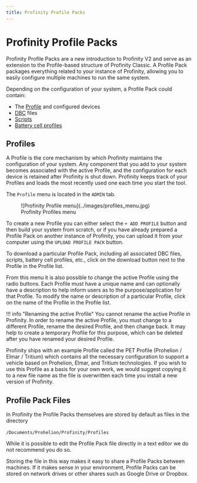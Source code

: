 ```yaml
---
title: Profinity Profile Packs
---
```


# Profinity Profile Packs

Profinity Profile Packs are a new introduction to Profinity V2 and serve as an extension to the Profile-based structure of Profinity Classic. A Profile Pack packages everything related to your instance of Profinity, allowing you to easily configure multiple machines to run the same system.

Depending on the configuration of your system, a Profile Pack could contain:

- The [Profile](#profiles) and configured devices
- [DBC](../CAN_Utilities/CAN_Bus_DBC.md) files
- [Scripts]()
- [Battery cell profiles]()

## Profiles

A Profile is the core mechanism by which Profinity maintains the configuration of your system. Any component that you add to your system becomes associated with the active Profile, and the configuration for each device is retained after Profinity is shut down. Profinity keeps track of your Profiles and loads the most recently used one each time you start the tool.<!-- Profiles typically consist of one or more CAN-Ethernet Bridges, which are used to connect to the CAN network as well as any devices that you might be managing. -->

The `Profile` menu is located in the `ADMIN` tab.

<figure markdown>
![Profinity Profile menu](../images/profiles_menu.jpg)
<figcaption>Profinity Profiles menu</figcaption>
</figure>

To create a new Profile you can either select the `+ ADD PROFILE` button and then build your system from scratch, or if you have already prepared a Profile Pack on another instance of Profinity, you can upload it from your computer using the `UPLOAD PROFILE PACK` button. 

To download a particular Profile Pack, including all associated DBC files, scripts, battery cell profiles, etc., click on the download button next to the Profile in the Profile list.

From this menu it is also possible to change the active Profile using the radio buttons. Each Profile must have a unique name and can optionally have a description to help inform users as to the purpose/application for that Profile. To modify the name or description of a particular Profile, click on the name of the Profile in the Profile list.

!!! info "Renaming the active Profile"
    You cannot rename the active Profile in Profinity. In order to rename the active Profile, you must change to a different Profile, rename the desired Profile, and then change back. It may help to create a temporary Profile for this purpose, which can be deleted after you have renamed your desired Profile.

Profinity ships with an example Profile called the PET Profile (Prohelion / Elmar / Tritium) which contains all the necessary configuration to support a vehicle based on Prohelion, Elmar, and Tritium technologies.  If you wish to use this Profile as a basis for your own work, we would suggest copying it to a new file name as the file is overwritten each time you install a new version of Profinity. <!-- Check this -->

## Profile Pack Files

In Profinity the Profile Packs themselves are stored by default as files in the directory

`/Documents/Prohelion/Profinity/Profiles` <!-- Should this be /Documents?-->

While it is possible to edit the Profile Pack file directly in a text editor we do not recommend you do so. 

Storing the file in this way makes it easy to share a Profile Packs between machines. If it makes sense in your environment, Profile Packs can be stored on network drives or other shares such as Google Drive or Dropbox. <!--, you can also share a read only version of your Profile via [Prohelion Cloud Connect](Prohelion_Cloud_Connect.md)-->

<!-- ## Component Properties

Each item in the profile has a set of properties that define the configuration of the item.  These properties can be accessed by selecting the item or right mouse clicking on the item and selecting properties.  The properties then appear at the bottom of the profile panel, changing a property will set it in the profile.

Properties can also be set when the item is first created in the [New Items](Adding_New_Items.md) window.  

However, not all devices are configured directly via Properties, some devices that have more complex configuration setups like the [Prohelion Loggers](CAN_Utilities.md#log--replay-can-bus-messages) are configured via wizards that set the underlying properties correctly for you.  

<figure markdown>
![Profile Properties](images/profile_properties.png)
<figcaption>Profile Properties</figcaption>
</figure>

The properties shown will depend on the device. Some devices have a range of values that are allowed for a property and if an invalid property is entered then an error will be shown. Information on the property is shown at the very bottom of the property panel.-->